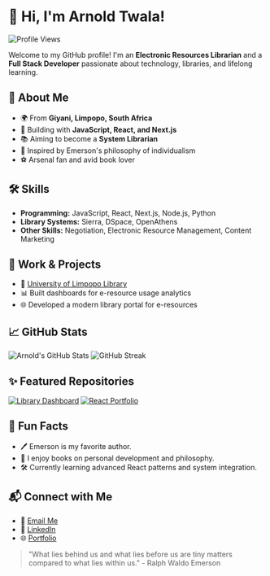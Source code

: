 # 👋 Hi, I'm Arnold Twala!

![Profile Views](https://komarev.com/ghpvc/?username=arnoldtwl&style=flat-square)

Welcome to my GitHub profile! I'm an **Electronic Resources Librarian** and a **Full Stack Developer** passionate about technology, libraries, and lifelong learning.

## 🚀 About Me
- 🌍 From **Giyani, Limpopo, South Africa**
- 🔧 Building with **JavaScript, React, and Next.js**
- 📚 Aiming to become a **System Librarian**
- 🌟 Inspired by Emerson's philosophy of individualism
- ⚽ Arsenal fan and avid book lover

## 🛠️ Skills
- **Programming:** JavaScript, React, Next.js, Node.js, Python
- **Library Systems:** Sierra, DSpace, OpenAthens
- **Other Skills:** Negotiation, Electronic Resource Management, Content Marketing

## 💼 Work & Projects
- 🔗 [University of Limpopo Library](https://www.ul.ac.za/)
- 📊 Built dashboards for e-resource usage analytics
- 🌐 Developed a modern library portal for e-resources

## 📈 GitHub Stats
![Arnold's GitHub Stats](https://github-readme-stats.vercel.app/api?username=arnoldtwl&show_icons=true&theme=radical)
![GitHub Streak](https://github-readme-streak-stats.herokuapp.com/?user=arnoldtwl&theme=radical)

## ✨ Featured Repositories
[![Library Dashboard](https://github-readme-stats.vercel.app/api/pin/?username=arnoldtwl&repo=library-dashboard)](https://github.com/arnoldtwl/hangman-game)
[![React Portfolio](https://github-readme-stats.vercel.app/api/pin/?username=arnoldtwl&repo=react-portfolio)](https://github.com/arnoldtwl/city-weather-app)

## 🌟 Fun Facts
- 🖊️ Emerson is my favorite author.
- 📖 I enjoy books on personal development and philosophy.
- 🛠️ Currently learning advanced React patterns and system integration.

## 📬 Connect with Me
- 💌 [Email Me](mailto:arnoldtwl@gmail.com)
- 🔗 [LinkedIn](https://linkedin.com/in/arnoldtwl)
- 🌐 [Portfolio](https://arnoldtwl.github.io)

> "What lies behind us and what lies before us are tiny matters compared to what lies within us." - Ralph Waldo Emerson
